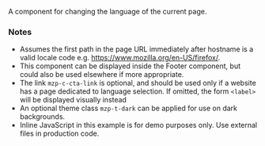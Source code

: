 A component for changing the language of the current page.

### Notes
- Assumes the first path in the page URL immediately after hostname is a valid locale code e.g. https://www.mozilla.org/en-US/firefox/.
- This component can be displayed inside the Footer component, but could also be used elsewhere if more appropriate.
- The link `mzp-c-cta-link` is optional, and should be used only if a website has a page dedicated to language selection. If omitted, the form `<label>` will be displayed visually instead
- An optional theme class `mzp-t-dark` can be applied for use on dark backgrounds.
- Inline JavaScript in this example is for demo purposes only. Use external files in production code.
